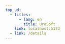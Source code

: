 ```yaml
---
top_ud:
  - titles:
      - lang: en
        title: UroSoft
    link: localhost:5173
  - link: /details
---
```

